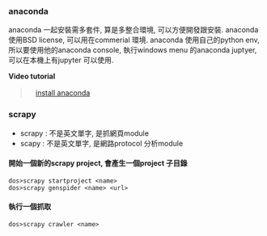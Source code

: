 ### anaconda

anaconda 一起安裝需多套件, 算是多整合環境, 可以方便開發跟安裝.
anaconda 使用BSD license, 可以用在commerial 環境.
anaconda 使用自己的python env, 所以要使用他的anaconda console,
執行windows menu 的anaconda juptyer, 可以在本機上有jupyter 可以使用.

**Video tutorial** 
>　[install anaconda](https://www.youtube.com/watch?v=0pWJHy_fNWA)


### scrapy

- scrapy : 不是英文單字, 是抓網頁module
- scapy  : 不是英文單字, 是網路protocol 分析module

#### 開始一個新的scrapy project, 會產生一個project 子目錄
```
dos>scrapy startproject <name>
dos>scrapy genspider <name> <url>
```


#### 執行一個抓取
```
dos>scrapy crawler <name>
```



